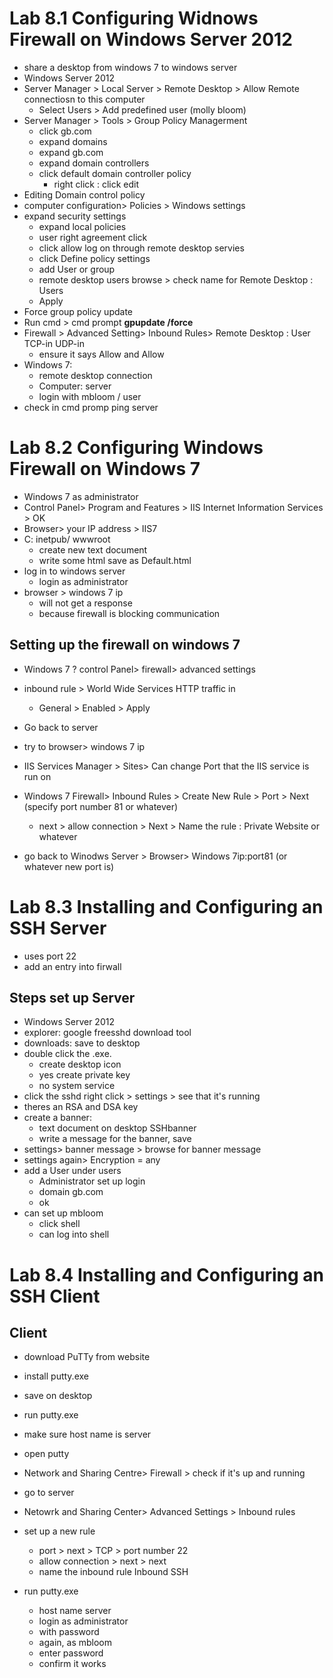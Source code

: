 # Lab 8.1 Configuring Widnows Firewall on Windows Server 2012
- share a desktop from windows 7 to windows server
- Windows Server 2012
- Server Manager > Local Server > Remote Desktop > Allow Remote connectiosn to this computer
	- Select Users > Add predefined user (molly bloom)
- Server Manager > Tools > Group Policy Managerment
	- click gb.com
	- expand domains
	- expand gb.com
	- expand domain controllers
	- click default domain controller policy
		- right click : click edit
- Editing Domain control policy
- computer configuration> Policies > Windows settings
- expand security settings
	- expand local policies
	- user right agreement click
	- click allow log on through remote desktop servies
	- click Define policy settings
	- add User or group
	- remote desktop users browse > check name for Remote Desktop : Users
	- Apply
- Force group policy update
- Run cmd > cmd prompt  **gpupdate /force**
- Firewall > Advanced Setting> Inbound Rules> Remote Desktop : User TCP-in UDP-in
	- ensure it says Allow and Allow
- Windows 7:
	- remote desktop connection	
	- Computer: server
	- login with mbloom / user
- check in cmd promp ping server

# Lab 8.2 Configuring Windows Firewall on Windows 7
- Windows 7 as administrator
- Control Panel> Program and Features > IIS Internet Information Services > OK
- Browser> your IP address > IIS7
- C: inetpub/ wwwroot
	- create new text document
	- write some html save as Default.html
- log in to windows server
	- login as administrator
- browser > windows 7 ip 
	- will not get a response
	- because firewall is blocking communication

## Setting up the firewall on windows 7
- Windows 7 ? control Panel> firewall> advanced settings
- inbound rule > World Wide Services HTTP traffic in
	- General > Enabled > Apply

- Go back to server
- try to browser> windows 7 ip 

- IIS Services Manager > Sites> Can change Port that the IIS service is run on 
- Windows 7 Firewall> Inbound Rules > Create New Rule > Port > Next (specify port number 81 or whatever)
	- next > allow connection > Next > Name the rule : Private Website or whatever
- go back to Winodws Server >  Browser> Windows 7ip:port81 (or whatever new port is)

# Lab 8.3 Installing and Configuring an SSH Server
- uses port 22
- add an entry into firwall

## Steps set up Server
- Windows Server 2012
- explorer: google freesshd download tool
- downloads: save to desktop
- double click the .exe.
	- create desktop icon
	- yes create private key
	- no system service
- click the sshd
right click > settings > see that it's running
- theres an RSA  and DSA key
- create a banner:
	- text document on desktop SSHbanner
	- write a message for the banner, save
- settings> banner message > browse for banner message
- settings again> Encryption = any
- add a User under  users
	- Administrator set up login	
	- domain gb.com
	- ok
- can set up mbloom 
	- click shell
	- can log into shell

# Lab 8.4 Installing and Configuring an SSH Client
## Client
- download PuTTy from website
- install putty.exe
- save on desktop
- run putty.exe
- make sure host name is server
- open putty
- Network and Sharing Centre> Firewall > check if it's up and running

- go to server 
- Netowrk and Sharing Center> Advanced Settings > Inbound rules
- set up a new rule
	- port > next >  TCP > port number 22
	- allow connection > next > next
	- name the inbound rule Inbound SSH
- run putty.exe
	- host name server
	- login as administrator
	- with password
	- again, as mbloom
	- enter password
	- confirm it works